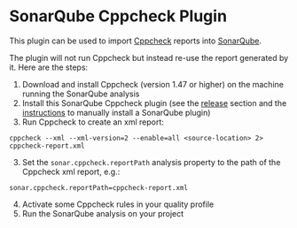 SonarQube Cppcheck Plugin
=========================

This plugin can be used to import [Cppcheck](http://cppcheck.sourceforge.net/) reports into [SonarQube](http://sonarqube.org/).

The plugin will not run Cppcheck but instead re-use the report generated by it.
Here are the steps:

1. Download and install Cppcheck (version 1.47 or higher) on the machine running the SonarQube analysis
2. Install this SonarQube Cppcheck plugin (see the [release](https://github.com/SonarQubeCommunity/sonar-cppcheck/releases) section and the [instructions](http://docs.sonarqube.org/display/SONAR/Installing+a+Plugin) to manually install a SonarQube plugin) 
2. Run Cppcheck to create an xml report:

  ```
  cppcheck --xml --xml-version=2 --enable=all <source-location> 2> cppcheck-report.xml
  ```

3. Set the `sonar.cppcheck.reportPath` analysis property to the path of the Cppcheck xml report, e.g.:

  ```
  sonar.cppcheck.reportPath=cppcheck-report.xml
  ```

4. Activate some Cppcheck rules in your quality profile
5. Run the SonarQube analysis on your project
